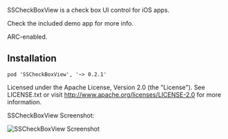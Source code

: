 SSCheckBoxView is a check box UI control for iOS apps.

Check the included demo app for more info.

ARC-enabled.

## Installation ##

    pod 'SSCheckBoxView', '~> 0.2.1'


Licensed under the Apache License, Version 2.0 (the "License").
See LICENSE.txt or visit http://www.apache.org/licenses/LICENSE-2.0 for more information.


SSCheckBoxView Screenshot:

![SSCheckBoxView Screenshot](http://farm8.staticflickr.com/7012/6473293001_ab905bc6cc_z.jpg)
